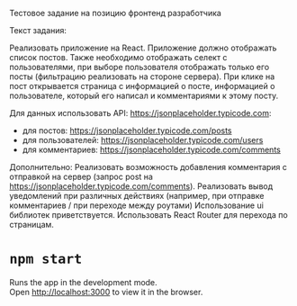 Тестовое задание на позицию фронтенд разработчика

Текст задания:

Реализовать приложение на React. Приложение должно отображать список
постов. Также необходимо отображать селект с пользователями, при выборе пользователя отображать только его посты (фильтрацию реализовать на стороне сервера).
При клике на пост открывается страница с информацией о посте,
информацией о пользователе, который его написал и комментариями к этому
посту.

Для данных использовать API: https://jsonplaceholder.typicode.com:
- для постов: https://jsonplaceholder.typicode.com/posts
- для пользователей: https://jsonplaceholder.typicode.com/users
- для комментариев: https://jsonplaceholder.typicode.com/comments

Дополнительно:
Реализовать возможность добавления комментария с отправкой
на сервер (запрос post на https://jsonplaceholder.typicode.com/comments).
Реализовать вывод уведомлений при различных действиях
(например, при отправке комментариев / при переходе между роутами)
Использование ui библиотек приветствуется. Использовать React Router для перехода по страницам.

# `npm start`

Runs the app in the development mode.\
Open [http://localhost:3000](http://localhost:3000) to view it in the browser.
